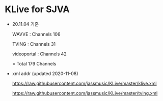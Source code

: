 # KLive for SJVA

* 20.11.04 기준

   WAVVE : Channels 106
   
   TVING : Channels 31
   
   videoportal : Channels 42
   
   = Total 179 Channels

* xml addr (updated 2020-11-08)

  https://raw.githubusercontent.com/jassmusic/KLive/master/klive.xml

  https://raw.githubusercontent.com/jassmusic/KLive/master/tving.xml



